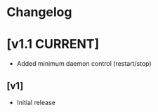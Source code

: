 # Changelog

# [v1.1 **CURRENT**]
- Added minimum daemon control (restart/stop)

## [v1]
- Initial release